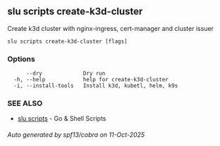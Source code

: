## slu scripts create-k3d-cluster

Create k3d cluster with nginx-ingress, cert-manager and cluster issuer

```
slu scripts create-k3d-cluster [flags]
```

### Options

```
      --dry             Dry run
  -h, --help            help for create-k3d-cluster
  -i, --install-tools   Install k3d, kubetl, helm, k9s
```

### SEE ALSO

* [slu scripts](slu_scripts.md)	 - Go & Shell Scripts

###### Auto generated by spf13/cobra on 11-Oct-2025
